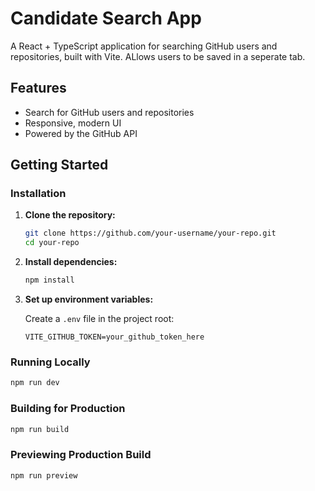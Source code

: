 # Candidate Search App

A React + TypeScript application for searching GitHub users and repositories, built with Vite. ALlows users to be saved in a seperate tab.

## Features

- Search for GitHub users and repositories
- Responsive, modern UI
- Powered by the GitHub API

## Getting Started


### Installation

1. **Clone the repository:**

   ```sh
   git clone https://github.com/your-username/your-repo.git
   cd your-repo
   ```

2. **Install dependencies:**

   ```sh
   npm install
   ```

3. **Set up environment variables:**

   Create a `.env` file in the project root:

   ```
   VITE_GITHUB_TOKEN=your_github_token_here
   ```


### Running Locally

```sh
npm run dev
```


### Building for Production

```sh
npm run build
```

### Previewing Production Build

```sh
npm run preview
```

